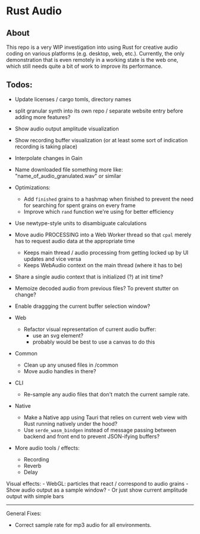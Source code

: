 # Rust Audio

## About 

This repo is a very WIP investigation into using Rust for creative audio coding on various platforms (e.g. desktop, web, etc.). Currently, the only demonstration that is even remotely in a working state is the web one, which still needs quite a bit of work to improve its performance.

## Todos:
- Update licenses / cargo tomls, directory names

- split granular synth into its own repo / separate website entry before adding more features?

- Show audio output amplitude visualization
- Show recording buffer visualization (or at least some sort of indication recording is taking place)

- Interpolate changes in Gain

- Name downloaded file something more like: "name_of_audio_granulated.wav" or similar

- Optimizations:
    - Add `finished` grains to a hashmap when finished to prevent the need for searching for spent grains on every frame
    - Improve which `rand` function we're using for better efficiency

- Use newtype-style units to disambiguate calculations

- Move audio PROCESSING into a Web Worker thread so that `cpal` merely has to request audio data at the appropriate time
    - Keeps main thread / audio processing from getting locked up by UI updates and vice versa
    - Keeps WebAudio context on the main thread (where it has to be)

- Share a single audio context that is initialized (?) at init time?
- Memoize decoded audio from previous files? To prevent stutter on change?
- Enable draggging the current buffer selection window?

- Web
    - Refactor visual representation of current audio buffer:
        - use an svg <path /> element?
        - probably would be best to use a canvas to do this

- Common
    - Clean up any unused files in /common
    - Move audio handles in there?

- CLI
    - Re-sample any audio files that don't match the current sample rate.

- Native
    - Make a Native app using Tauri that relies on current web view with Rust running natively under the hood?
    - Use `serde_wasm_bindgen` instead of message passing between backend and front end to prevent JSON-ifying buffers?

- More audio tools / effects:
    - Recording
    - Reverb
    - Delay

Visual effects:
    - WebGL: particles that react / correspond to audio grains
    - Show audio output as a sample window?
    - Or just show current amplitude output with simple bars

--------------------------

General Fixes:
 - Correct sample rate for mp3 audio for all environments.